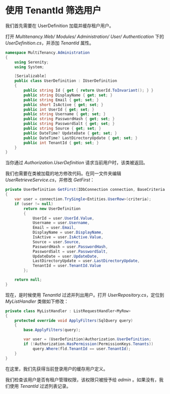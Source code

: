 # 使用 TenantId 筛选用户 

我们首先需要在 UserDefinition 加载并缓存租户用户。

打开 *Multitenancy.Web/ Modules/ Administration/ User/ Authentication* 下的 *UserDefinition.cs*，并添加 *TenantId* 属性。  

```cs
namespace MultiTenancy.Administration
{
    using Serenity;
    using System;

    [Serializable]
    public class UserDefinition : IUserDefinition
    {
        public string Id { get { return UserId.ToInvariant(); } }
        public string DisplayName { get; set; }
        public string Email { get; set; }
        public short IsActive { get; set; }
        public int UserId { get; set; }
        public string Username { get; set; }
        public string PasswordHash { get; set; }
        public string PasswordSalt { get; set; }
        public string Source { get; set; }
        public DateTime? UpdateDate { get; set; }
        public DateTime? LastDirectoryUpdate { get; set; }
        public int TenantId { get; set; }
    }
}
```

当你通过 *Authorization.UserDefinition* 请求当前用户时，该类被返回。 

我们也需要在类被加载的地方修改代码。在同一文件夹编辑 *UserRetrieveService.cs*，并修改 *GetFirst*： 

```cs
private UserDefinition GetFirst(IDbConnection connection, BaseCriteria criteria)
{
    var user = connection.TrySingle<Entities.UserRow>(criteria);
    if (user != null)
        return new UserDefinition
        {
            UserId = user.UserId.Value,
            Username = user.Username,
            Email = user.Email,
            DisplayName = user.DisplayName,
            IsActive = user.IsActive.Value,
            Source = user.Source,
            PasswordHash = user.PasswordHash,
            PasswordSalt = user.PasswordSalt,
            UpdateDate = user.UpdateDate,
            LastDirectoryUpdate = user.LastDirectoryUpdate,
            TenantId = user.TenantId.Value
        };

    return null;
}

```

现在，是时候使用 *TenantId* 过滤并列出用户。打开 *UserRepository.cs*，定位到 *MyListHandler* 类做如下修改：  

```cs
private class MyListHandler : ListRequestHandler<MyRow>
{
    protected override void ApplyFilters(SqlQuery query)
    {
        base.ApplyFilters(query);

        var user = (UserDefinition)Authorization.UserDefinition;
        if (!Authorization.HasPermission(PermissionKeys.Tenants))
            query.Where(fld.TenantId == user.TenantId);
    }
}
```

在这里，我们先获得当前登录用户的缓存用户定义。

我们检查该用户是否有租户管理权限，该权限只被授予给 *admin* 。如果没有，我们使用 *TenantId* 过滤列表记录。
